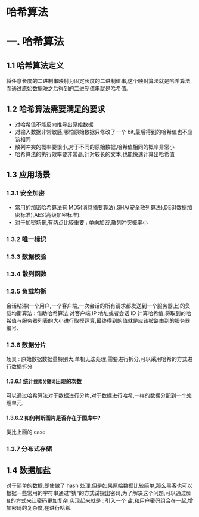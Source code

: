 # 哈希算法

# 一. 哈希算法

## 1.1 哈希算法定义

将任意长度的二进制串映射为固定长度的二进制值串,这个映射算法就是哈希算法.而通过原始数据映之后得到的二进制值串就是哈希值.

## 1.2 哈希算法需要满足的要求
- 对哈希值不能反向推导出原始数据
- 对输入数据非常敏感,哪怕原始数据只修改了一个 bit,最后得到的哈希值也不应该相同
- 散列冲突的概率要很小,对于不同的原始数据,哈希值相同的概率非常小
- 哈希算法的执行效率要非常高,针对较长的文本,也能快速计算出哈希值

## 1.3 应用场景
### 1.3.1 安全加密
- 常用的加密哈希算法有 MD5(消息摘要算法),SHA(安全散列算法),DES(数据加密标准),AES(高级加密标准).
- 对于加密场景,有两点比较重要 : 单向加密,散列冲突概率小
### 1.3.2 唯一标识
### 1.3.3 数据校验

### 1.3.4 散列函数
### 1.3.5 负载均衡
会话粘滞(一个用户,一个客户端,一次会话的所有请求都发送到一个服务器上)的负载均衡算法 : 借助哈希算法,对客户端 IP 地址或者会话 ID 计算哈希值,将取到的哈希值与服务器列表的大小进行取模运算,最终得到的值就是应该被路由到的服务器编号.
### 1.3.6 数据分片
场景 : 原始数据数据量特别大,单机无法处理,需要进行拆分,可以采用哈希的方式进行数据拆分
#### 1.3.6.1 统计`搜索关键词`出现的次数
可以通过哈希算法对于数据进行分片,对于数据进行哈希,一样的数据分配到一个处理单元.
#### 1.3.6.2 如何判断图片是否存在于图库中?
类比上面的 case

### 1.3.7 分布式存储

## 1.4 数据加盐
对于简单的数据,即使做了 hash 处理,但是如果原始数据比较简单,那么黑客也可以根据一些常用的字符串通过"猜"的方式试探出密码,为了解决这个问题,可以通过`加盐`的方式来让密码更加复杂,实现起来就是 : 引入一个 盐,和用户密码组合在一起,增加密码的复杂度,在进行哈希.

